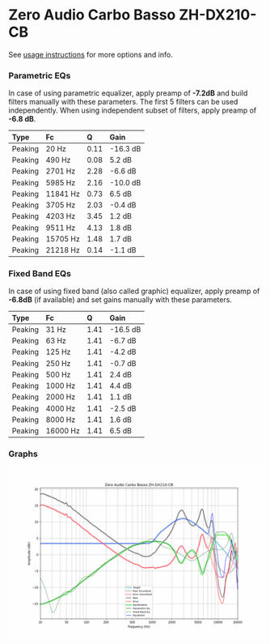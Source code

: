 # Zero Audio Carbo Basso ZH-DX210-CB
See [usage instructions](https://github.com/jaakkopasanen/AutoEq#usage) for more options and info.

### Parametric EQs
In case of using parametric equalizer, apply preamp of **-7.2dB** and build filters manually
with these parameters. The first 5 filters can be used independently.
When using independent subset of filters, apply preamp of **-6.8 dB**.

| Type    | Fc       |    Q | Gain     |
|:--------|:---------|:-----|:---------|
| Peaking | 20 Hz    | 0.11 | -16.3 dB |
| Peaking | 490 Hz   | 0.08 | 5.2 dB   |
| Peaking | 2701 Hz  | 2.28 | -6.6 dB  |
| Peaking | 5985 Hz  | 2.16 | -10.0 dB |
| Peaking | 11841 Hz | 0.73 | 6.5 dB   |
| Peaking | 3705 Hz  | 2.03 | -0.4 dB  |
| Peaking | 4203 Hz  | 3.45 | 1.2 dB   |
| Peaking | 9511 Hz  | 4.13 | 1.8 dB   |
| Peaking | 15705 Hz | 1.48 | 1.7 dB   |
| Peaking | 21218 Hz | 0.14 | -1.1 dB  |

### Fixed Band EQs
In case of using fixed band (also called graphic) equalizer, apply preamp of **-6.8dB**
(if available) and set gains manually with these parameters.

| Type    | Fc       |    Q | Gain     |
|:--------|:---------|:-----|:---------|
| Peaking | 31 Hz    | 1.41 | -16.5 dB |
| Peaking | 63 Hz    | 1.41 | -6.7 dB  |
| Peaking | 125 Hz   | 1.41 | -4.2 dB  |
| Peaking | 250 Hz   | 1.41 | -0.7 dB  |
| Peaking | 500 Hz   | 1.41 | 2.4 dB   |
| Peaking | 1000 Hz  | 1.41 | 4.4 dB   |
| Peaking | 2000 Hz  | 1.41 | 1.1 dB   |
| Peaking | 4000 Hz  | 1.41 | -2.5 dB  |
| Peaking | 8000 Hz  | 1.41 | 1.6 dB   |
| Peaking | 16000 Hz | 1.41 | 6.5 dB   |

### Graphs
![](./Zero%20Audio%20Carbo%20Basso%20ZH-DX210-CB.png)